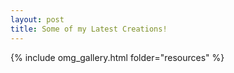 ```yaml
---
layout: post
title: Some of my Latest Creations!
---
```


{% include omg_gallery.html folder="resources" %}
